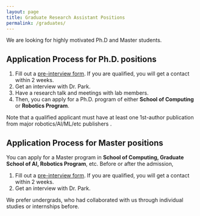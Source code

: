 ```yaml
---
layout: page
title: Graduate Research Assistant Positions
permalink: /graduates/
---
```



We are looking for highly motivated Ph.D and Master students.

## Application Process for Ph.D. positions
1. Fill out a <a href="https://docs.google.com/forms/d/1fbOFI3ML3-3dVU44x4nC6wAQklnbhPCmnANIR2IJSFc/viewform?gxids=7628&edit_requested=true"> <U>pre-interview form</U></a>. If you are qualified, you will get a contact within 2 weeks.
2. Get an interview with Dr. Park.
3. Have a research talk and meetings with lab members.
3. Then, you can apply for a Ph.D. program of either <b>School of Computing</b> or <b>Robotics Program</b>. 

Note that a qualified applicant must have at least one 1st-author publication from major robotics/AI/ML/etc publishers . 


## Application Process for Master positions
You can apply for a Master program in <b>School of Computing, Graduate School of AI, Robotics Program</b>, etc. Before or after the admission, 

1. Fill out a <a href="https://docs.google.com/forms/d/1fbOFI3ML3-3dVU44x4nC6wAQklnbhPCmnANIR2IJSFc/viewform?gxids=7628&edit_requested=true"> <U>pre-interview form</U></a>. If you are qualified, you will get a contact within 2 weeks.
2. Get an interview with Dr. Park.

We prefer undergrads, who had collaborated with us through individual studies or internships before. 





